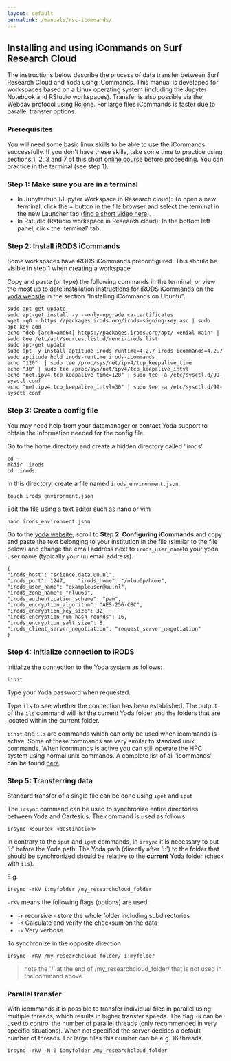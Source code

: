```yaml
---
layout: default
permalink: /manuals/rsc-icommands/
---
```


## Installing and using iCommands on Surf Research Cloud

The instructions below describe the process of data transfer between Surf Research Cloud and Yoda using iCommands. This manual is developed for workspaces based on a Linux operating system (including the Jupyter Notebook and RStudio workspaces). Transfer is also possible via the Webdav protocol using [Rclone](https://rclone.org). For large files iCommands is faster due to parallel transfer options.

### Prerequisites
You will need some basic linux skills to be able to use the iCommands successfully. 
If you don't have these skills, take some time to practice using sections 1, 2, 3 and 7 of this short [online course](https://swcarpentry.github.io/shell-novice) before proceeding. You can practice in the terminal (see step 1).

### Step 1: Make sure you are in a terminal
- In Jupyterhub (Jupyter Workspace in Research cloud): 
  To open a new terminal, click the + button in the file browser and select the terminal in the new Launcher tab
  ([find a short video here](https://jupyterlab.readthedocs.io/en/stable/user/terminal.html)).
- In Rstudio (Rstudio workspace in Research cloud):
  In the bottom left panel, click the 'terminal' tab.

### Step 2: Install iRODS iCommands
Some workspaces have iRODS iCommands preconfigured. This should be visible in step 1 when creating a workspace.

Copy and paste (or type) the following commands in the terminal, or view the most up to date installation instructions for iRODS iCommands on the [yoda website](https://www.uu.nl/en/research/yoda/guide-to-yoda/i-am-using-yoda/using-icommands-for-large-datasets) in the section "Installing iCommands on Ubuntu". 

```
sudo apt-get update
sudo apt-get install -y --only-upgrade ca-certificates
wget -qO - https://packages.irods.org/irods-signing-key.asc | sudo apt-key add -
echo "deb [arch=amd64] https://packages.irods.org/apt/ xenial main" | sudo tee /etc/apt/sources.list.d/renci-irods.list
sudo apt-get update
sudo apt -y install aptitude irods-runtime=4.2.7 irods-icommands=4.2.7
sudo aptitude hold irods-runtime irods-icommands
echo "120"  | sudo tee /proc/sys/net/ipv4/tcp_keepalive_time
echo "30" | sudo tee /proc/sys/net/ipv4/tcp_keepalive_intvl
echo "net.ipv4.tcp_keepalive_time=120" | sudo tee -a /etc/sysctl.d/99-sysctl.conf
echo "net.ipv4.tcp_keepalive_intvl=30" | sudo tee -a /etc/sysctl.d/99-sysctl.conf
```

### Step 3: Create a config file

You may need help from your datamanager or contact Yoda support to obtain the information needed for the config file.

Go to the home directory and create a hidden directory called '.irods'

```
cd ~
mkdir .irods
cd .irods
```

In this directory, create a file named `irods_environment.json`.

```
touch irods_environment.json
```
Edit the file using a text editor such as nano or vim
```
nano irods_environment.json
```

Go to the [yoda website](https://www.uu.nl/en/research/yoda/guide-to-yoda/i-am-using-yoda/using-icommands-for-large-datasets), scroll to **Step 2. Configuring iCommands** and copy and paste the text belonging to your institution in the file (similar to the file below) and change the email address next to `irods_user_name`to your yoda user name (typically your uu email address).

```
{   
"irods_host": "science.data.uu.nl",   
"irods_port": 1247,    "irods_home": "/nluu6p/home",   
"irods_user_name": "exampleuser@uu.nl",   
"irods_zone_name": "nluu6p",   
"irods_authentication_scheme": "pam",   
"irods_encryption_algorithm": "AES-256-CBC",   
"irods_encryption_key_size": 32,   
"irods_encryption_num_hash_rounds": 16,   
"irods_encryption_salt_size": 8,   
"irods_client_server_negotiation": "request_server_negotiation"
}
```

### Step 4: Initialize connection to iRODS

Initialize the connection to the Yoda system as follows:

```
iinit
```

Type your Yoda password when requested.

Type `ils` to see whether the connection has been established. The output of the `ils` command will list the current Yoda folder and the folders that are located within the current folder.

`iinit` and `ils` are commands which can only be used when icommands is active. Some of these commands are very similar to standard unix commands. When icommands is active you can still operate the HPC system using normal unix commands. A complete list of all 'icommands' can be found [here](https://docs.irods.org/4.2.9/icommands/user/).

### Step 5: Transferring data

Standard transfer of a single file can be done using `iget` and `iput`

The `irsync` command can be used to synchronize entire directories between Yoda and Cartesius. The command is used as follows.

```
irsync <source> <destination>
```

In contrary to the `iput` and `iget` commands, in `irsync` it is necessary to put 'i:' before the Yoda path. The Yoda path (directly after 'i:') to the folder that should be synchronized should be relative to the **current** Yoda folder (check with `ils`).

E.g.

```
irsync -rKV i:myfolder /my_researchcloud_folder
```

`-rKV` means the following flags (options) are used:

* `-r` recursive - store the whole folder including subdirectories
* `-K` Calculate and verify the checksum on the data
* `-V` Very verbose

To synchronize in the opposite direction

```
irsync -rKV /my_researchcloud_folder/ i:myfolder
```

> note the '/' at the end of /my\_researchcloud\_folder/ that is not used in the command above.

### Parallel transfer

With icommands it is possible to transfer individual files in parallel using multiple threads, which results in higher transfer speeds. The flag `-N` can be used to control the number of parallel threads (only recommended in very specific situations). When not specified the server decides a default number of threads. For large files this number can be e.g. 16 threads.

```
irsync -rKV -N 0 i:myfolder /my_researchcloud_folder
```
